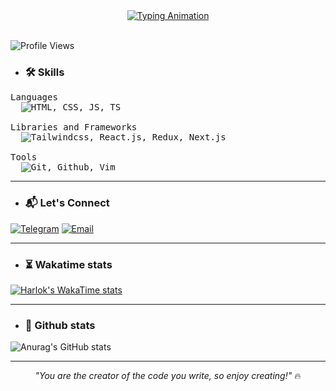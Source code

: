 <div align="center">
  <a href="https://github.com/sam-amirpoor">
    <img src="https://readme-typing-svg.demolab.com?font=JetBrains+Mono&size=26&duration=4000&pause=1000&color=fabd2f&center=true&vCenter=true&width=435&lines=Hello+World+%F0%9F%8C%8E;I'm+Sam+Amirpoor;Passionate+JavaScript+Developer" alt="Typing Animation" />
  </a>
  </div>

<br/>

![Profile Views](https://komarev.com/ghpvc/?username=sam-amirpoor&color=c68f0f&style=flat-square)

- ### 🛠️ Skills
<pre>
Languages
  <img src="https://skillicons.dev/icons?i=html,css,js,ts" alt="HTML, CSS, JS, TS" />

Libraries and Frameworks
  <img src="https://skillicons.dev/icons?i=tailwind,react,redux,next" alt="Tailwindcss, React.js, Redux, Next.js" />

Tools
  <img src="https://skillicons.dev/icons?i=git,github,vim" alt="Git, Github, Vim" />
</pre>

<hr />

- ### 📬 Let's Connect
[![Telegram](https://img.shields.io/badge/-Telegram-c68f0f?logo=telegram&logoColor=white)](https://t.me/samamirpoor)
[![Email](https://img.shields.io/badge/-Email-c68f0f?logo=gmail&logoColor=white)](mailto:amirpoorDev@gmail.com)

<hr />

- ### ⏳ Wakatime stats
[![Harlok's WakaTime stats](https://github-readme-stats.vercel.app/api/wakatime?username=amirpoorDev&theme=gruvbox)](https://github.com/anuraghazra/github-readme-stats)
<hr />

- ### 🧨 Github stats
![Anurag's GitHub stats](https://github-readme-stats.vercel.app/api?username=sam-amirpoor&show_icons=true&theme=gruvbox)

<hr/>

<div align="center" style="max-width: 600px">
  <em>"You are the creator of the code you write, so enjoy creating!"</em> 🔥
</div>
